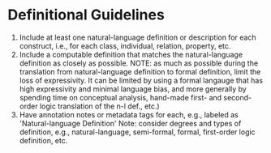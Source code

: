 # Definitional Guidelines

1) Include at least one natural-language definition or description for each construct, i.e., for each class, individual, relation, property, etc.
2) Include a computable definition that matches the natural-language definition as closely as possible. 
NOTE: as much as possible during the translation from natural-language definition to formal definition, limit the loss of expressivity. It can be limited by using a formal langauge that has high expressivity and minimal language bias, and more generally by spending time on conceptual analysis, hand-made first- and second-order logic translation of the n-l def., etc.) 
3) Have annotation notes or metadata tags for each, e.g., labeled as 'Natural-language Definition'
Note: consider degrees and types of definition, e.g., natural-language, semi-formal, formal, first-order logic definition, etc. 
